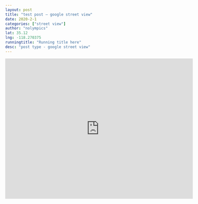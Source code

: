 ```yaml
---
layout: post
title: "test post – google street view"
date: 2020-2-1
categories: ["street view"]
author: "nolympics"
lat: 35.12
lng: -118.270375
runningtitle: "Running title here"
desc: "post type - google street view"
---
```

<iframe src="https://www.google.com/maps/embed?pb=!4v1581049416247!6m8!1m7!1sdAb9ClYrfdS3OyuSCSxCbA!2m2!1d34.15136449724159!2d-118.1605995484992!3f128.1044410627899!4f0!5f0.7820865974627469" width="600" height="450" frameborder="0" style="border:0;" allowfullscreen=""></iframe>